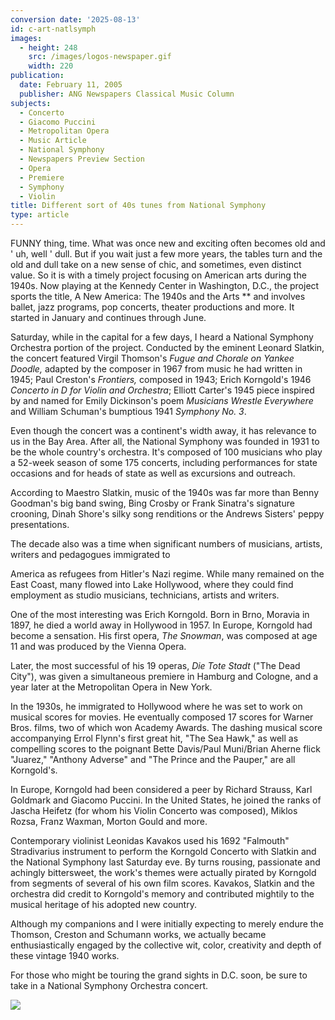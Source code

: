 ```yaml
---
conversion date: '2025-08-13'
id: c-art-natlsymph
images:
  - height: 248
    src: /images/logos-newspaper.gif
    width: 220
publication:
  date: February 11, 2005
  publisher: ANG Newspapers Classical Music Column
subjects:
  - Concerto
  - Giacomo Puccini
  - Metropolitan Opera
  - Music Article
  - National Symphony
  - Newspapers Preview Section
  - Opera
  - Premiere
  - Symphony
  - Violin
title: Different sort of 40s tunes from National Symphony
type: article
---
```


FUNNY thing, time. What was once new and exciting often becomes old and ' uh, well ' dull. But if you wait just a few more years, the tables turn and the old and dull take on a new sense of chic, and sometimes, even distinct value.
So it is with a timely project focusing on American arts during the 1940s. Now playing at the Kennedy Center in Washington, D.C., the project sports the title, A New America: The 1940s and the Arts ** and involves ballet, jazz programs, pop concerts, theater productions and more. It started in January and continues through June.

Saturday, while in the capital for a few days, I heard a National Symphony Orchestra portion of the project. Conducted by the eminent Leonard Slatkin, the concert featured Virgil Thomson's *Fugue and Chorale on Yankee Doodle,* adapted by the composer in 1967 from music he had written in 1945; Paul Creston's *Frontiers,* composed in 1943; Erich Korngold's 1946 *Concerto in D for Violin and Orchestra*; Elliott Carter's 1945 piece inspired by and named for Emily Dickinson's poem *Musicians Wrestle Everywhere* and William Schuman's bumptious 1941 *Symphony No. 3*.

Even though the concert was a continent's width away, it has relevance to us in the Bay Area. After all, the National Symphony was founded in 1931 to be the whole country's orchestra. It's composed of 100 musicians who play a 52-week season of some 175 concerts, including performances for state occasions and for heads of state as well as excursions and outreach.

According to Maestro Slatkin, music of the 1940s was far more than Benny Goodman's big band swing, Bing Crosby or Frank Sinatra's signature crooning, Dinah Shore's silky song renditions or the Andrews Sisters' peppy presentations.

The decade also was a time when significant numbers of musicians, artists, writers and pedagogues immigrated to

America as refugees from Hitler's Nazi regime. While many remained on the East Coast, many flowed into Lake Hollywood, where they could find employment as studio musicians, technicians, artists and writers.

One of the most interesting was Erich Korngold. Born in Brno, Moravia in 1897, he died a world away in Hollywood in 1957. In Europe, Korngold had become a sensation. His first opera, *The Snowman*, was composed at age 11 and was produced by the Vienna Opera.

Later, the most successful of his 19 operas, *Die Tote Stadt* ("The Dead City"), was given a simultaneous premiere in Hamburg and Cologne, and a year later at the Metropolitan Opera in New York.

In the 1930s, he immigrated to Hollywood where he was set to work on musical scores for movies. He eventually composed 17 scores for Warner Bros. films, two of which won Academy Awards. The dashing musical score accompanying Errol Flynn's first great hit, "The Sea Hawk," as well as compelling scores to the poignant Bette Davis/Paul Muni/Brian Aherne flick "Juarez," "Anthony Adverse" and "The Prince and the Pauper," are all Korngold's.

In Europe, Korngold had been considered a peer by Richard Strauss, Karl Goldmark and Giacomo Puccini. In the United States, he joined the ranks of Jascha Heifetz (for whom his Violin Concerto was composed), Miklos Rozsa, Franz Waxman, Morton Gould and more.

Contemporary violinist Leonidas Kavakos used his 1692 "Falmouth" Stradivarius instrument to perform the Korngold Concerto with Slatkin and the National Symphony last Saturday eve. By turns rousing, passionate and achingly bittersweet, the work's themes were actually pirated by Korngold from segments of several of his own film scores. Kavakos, Slatkin and the orchestra did credit to Korngold's memory and contributed mightily to the musical heritage of his adopted new country.

Although my companions and I were initially expecting to merely endure the Thomson, Creston and Schumann works, we actually became enthusiastically engaged by the collective wit, color, creativity and depth of these vintage 1940 works.

For those who might be touring the grand sights in D.C. soon, be sure to take in a National Symphony Orchestra concert.

![](/images/logos-newspaper.gif)

